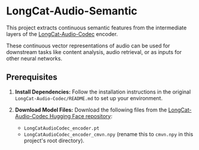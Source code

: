 # LongCat-Audio-Semantic

This project extracts continuous semantic features from the intermediate layers of the [LongCat-Audio-Codec](https://github.com/meituan-longcat/LongCat-Audio-Codec) encoder.

These continuous vector representations of audio can be used for downstream tasks like content analysis, audio retrieval, or as inputs for other neural networks.

## Prerequisites

1.  **Install Dependencies:** Follow the installation instructions in the original `LongCat-Audio-Codec/README.md` to set up your environment.

2.  **Download Model Files:** Download the following files from the [LongCat-Audio-Codec Hugging Face repository](https://huggingface.co/meituan-longcat/LongCat-Audio-Codec):
    *   `LongCatAudioCodec_encoder.pt`
    *   `LongCatAudioCodec_encoder_cmvn.npy` (rename this to `cmvn.npy` in this project's root directory).


